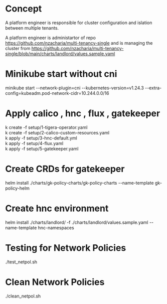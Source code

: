 # Concept

A platform engineer is responsible for cluster configuration and islation between multiple tenants.

A platform engineer is administartor of repo https://github.com/nzacharia/multi-tenancy-single and is managing the cluster from 
https://github.com/nzacharia/multi-tenancy-single/blob/main/charts/landlord/values.sample.yaml




# Minikube start without cni
minikube start --network-plugin=cni  --kubernetes-version=v1.24.3 --extra-config=kubeadm.pod-network-cidr=10.244.0.0/16

# Apply calico , hnc , flux , gatekeeper
k create -f setup/1-tigera-operator.yaml  
k create  -f setup/2-calico-custom-resources.yaml  
k apply -f setup/3-hnc-default.yml  
k apply -f setup/4-flux.yaml  
k apply -f setup/5-gatekeeper.yaml

# Create CRDs for gatekeeper 
helm install ./charts/gk-policy-charts/gk-policy-charts --name-template gk-policy-helm

# Create hnc environment
helm install ./charts/landlord/ -f ./charts/landlord/values.sample.yaml --name-template hnc-namespaces

# Testing for Network Policies 

./test_netpol.sh

# Clean Network Policies 

./clean_netpol.sh
